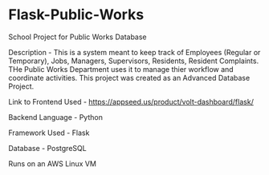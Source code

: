 # Flask-Public-Works
School Project for Public Works Database

Description - This is a system meant to keep track of Employees (Regular or Temporary), Jobs, Managers, Supervisors, Residents, Resident Complaints. THe Public Works Department uses it to manage thier workflow and coordinate activities. This project was created as an Advanced Database Project.

Link to Frontend Used - https://appseed.us/product/volt-dashboard/flask/

Backend Language - Python

Framework Used - Flask

Database - PostgreSQL

Runs on an AWS Linux VM
